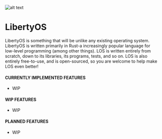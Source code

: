 ![alt text](https://github.com/LibertyOS-Development/src/graphics/images/bmp/Logo-Light.bmp)
# LibertyOS

LibertyOS is something that will be unlike any existing operating system. LibertyOS is written primarily in Rust-a increasingly popular language for low-level programming (among other things). LOS is written entirely from scratch, down to its libraries, its programs, tests, and so on. LOS is also entirely free-to-use, and is open-sourced, so you are welcome to help make LOS even better!


#### CURRENTLY IMPLEMENTED FEATURES
- WIP

#### WIP FEATURES
- WIP

#### PLANNED FEATURES
- WIP
